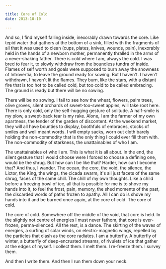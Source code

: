 ```yaml
---

title: Core of Cold
date: 2013-10-10

---
```




And so, I find myself falling inside, inexorably drawn towards the core. Like tepid water that gathers at the bottom of a sink, filled with the fragments of all that it was used to clean (cups, plates, knives, wounds, pain), inexorably held in the hands of a newborn mother, permanently thralled in the arms of a never-shaking father. There is cold where I am, always the cold. I was bred to fear it, to slowly withdraw from the boundless tundra of inside. Flames of self worth and goals were supposed to burn away the snowness of Introvertia, to leave the ground ready for sowing. But I haven't. I haven't withdrawn, I haven't lit the flames. They burn, like the stars, with a distant fire that is too hot to be called cold, but too cold to be called embracing. The ground is ready but there will be no sowing.

There will be no sowing. I fail to see how the wheat, flowers, palm trees, olive groves, silent orchards of sweet-too-sweet apples, will take root here. There is only cold, only the self-hugging gesture of solitude. A half-smile is my plow, a swept-back tear is my rake. Alone, I am the farmer of my own apartness, the tender of the garden of discontent. At the weekend market, they will all have bounties to display, boothfuls of embraces, stocks of smiles and well meant words. I will empty sacks, worn out cloth barely holding the non-commodity that is the only thing I could ever fill them with. The non-commodity of starkness, the unattainables of who I am.

The unattainables of who I am. This is what it is all about. In the end, the silent gesture that I would choose were I forced to choose a defining one, would be the shrug. But how can I be like that? Harder, how can I become that? And thus, I wander. The ocean, the core, the void, the silence, the Lictor, the King, the wings, the cicada swarm, it's all just facets of the same shrug, faces of the same chill. The chill of my own thoughts. Like a child before a freezing bowl of ice, all that is possible for me is to shove my hands into it, to feel the frost, pain, memory, the shed moments of the past, the discarded words of paths frozen to apathy. All I can do is shove my hands into it and be burned once again, at the core of cold. The core of cold.

The core of cold. Somewhere off the middle of the void, that core is held. In the slightly not centre of energies I must never fathom, that core is ever-frozen, perma-silenced. All the rest, is a dance. The skirting of the waves of energies, a surfing of solar winds, on electro-magnetic wings, repelled by the particles that clash as the core radiates. I am a butterfly. A butterfly of winter, a butterfly of deep-encrusted streams, of rivulets of ice that gather at the edges of myself. I collect them. I melt them. I re-freeze them. I survey them.

And then I write them. And then I run them down your neck.
